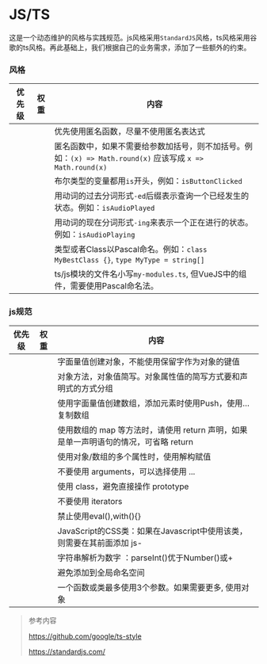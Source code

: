 # JS/TS

 这是一个动态维护的风格与实践规范。js风格采用```StandardJS```风格，ts风格采用谷歌的ts风格。再此基础上，我们根据自己的业务需求，添加了一些额外的约束。

### 风格

| 优先级 | 权重 | 内容                                                         |
| ------ | ---- | ------------------------------------------------------------ |
|        |      | 优先使用匿名函数，尽量不使用匿名表达式                       |
|        |      | 匿名函数中，如果不需要给参数加括号，则不加括号。例如：```(x) => Math.round(x)```  应该写成 ```x => Math.round(x)``` |
|        |      | 布尔类型的变量都用```is```开头，例如：```isButtonClicked```  |
|        |      | 用动词的过去分词形式```-ed```后缀表示查询一个已经发生的状态。例如：```isAudioPlayed``` |
|        |      | 用动词的现在分词形式```-ing```来表示一个正在进行的状态。例如：```isAudioPlaying``` |
|        |      | 类型或者Class以Pascal命名。例如：```class MyBestClass {}```, ```type MyType = string[]``` |
|        |      | ts/js模块的文件名小写```my-modules.ts```, 但VueJS中的组件，需要使用Pascal命名法。 |


### js规范

| 优先级 | 权重 | 内容                                                         |
| ------ | ---- | ----------------------------------------------------------- |
|        |      | 字面量值创建对象，不能使用保留字作为对象的键值  |
|        |      | 对象方法，对象值简写。对象属性值的简写方式要和声明式的方式分组 |
|        |      | 使用字面量值创建数组，添加元素时使用Push，使用…复制数组 |
|        |      | 使用数组的 map 等方法时，请使用 return 声明，如果是单一声明语句的情况，可省略 return |
|        |      | 使用对象/数组的多个属性时，使用解构赋值 |
|        |      | 不要使用 arguments，可以选择使用 ... |
|        |      | 使用 class，避免直接操作 prototype |
|        |      | 不要使用 iterators |
|        |      | 禁止使用eval(),with(){} |
|        |      | JavaScript的CSS类：如果在Javascript中使用该类，则需要在其前面添加 js- |
|        |      | 字符串解析为数字 ：parseInt()优于Number()或+ |
|        |      | 避免添加到全局命名空间 |
|        |      | 一个函数或类最多使用3个参数。如果需要更多, 使用对象 |

> 参考内容
>
> https://github.com/google/ts-style
>
> https://standardjs.com/
